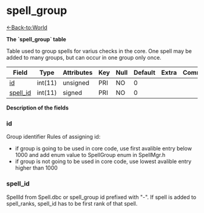# spell\_group

[<-Back-to:World](database-world.md)

**The \`spell\_group\` table**

Table used to group spells for varius checks in the core. One spell may be added to many groups, but can occur in one group only once.

| Field         | Type    | Attributes | Key | Null | Default | Extra | Comment |
|---------------|---------|------------|-----|------|---------|-------|---------|
| [id][1]       | int(11) | unsigned   | PRI | NO   | 0       |       |         |
| [spell_id][2] | int(11) | signed     | PRI | NO   | 0       |       |         |

[1]: #id
[2]: #spell_id

**Description of the fields**

### id

Group identifier
Rules of assigning id:

-   if group is going to be used in core code, use first avalible entry below 1000 and add enum value to SpellGroup enum in SpellMgr.h
-   if group is not going to be used in core code, use lowest avalible entry higher than 1000

### spell\_id

SpellId from Spell.dbc or spell\_group id prefixed with "-". If spell is added to spell\_ranks, spell\_id has to be first rank of that spell.
